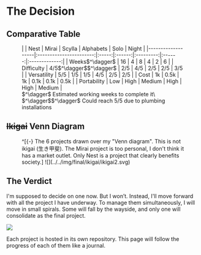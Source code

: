 # The Decision

## Comparative Table
<figure class="full-width">
|                   |         Nest        | Mirai | Scylla | Alphabets | Solo   |         Night |
|-------------------|:-----------------------:|:-----:|:------:|:---------:|:------:|:-------------:|
| Weeks$^\dagger$ |            16           |   4   |    8   |     4     |    2   |       6       |
| Difficulty        | 4/5$^\dagger$$^\dagger$ |  2/5  |   4/5  |    2/5    |   2/5  |      3/5      |
| Versatility      |           5/5           |  1/5  |   1/5  |    4/5    |   2/5  |      2/5      |
| Cost             |            1k           |  0.5k |   1k   |    0.1k   |  0.1k  |      0.5k     |
| Portability      |           Low          |  High |  Medium |    High   |  High  |     Medium     |
<figcaption>
$^\dagger$ Estimated working weeks to complete it\
$^\dagger$$^\dagger$ Could reach 5/5 due to plumbing installations
</figcaption>
</figure>

## ~~Ikigai~~ Venn Diagram

<figure>
^[{-} The 6 projects drawn over my "Venn diagram". This is not ikigai (生き甲斐). The Mirai project is too personal, I don't think it has a market outlet. Only Nest is a project that clearly benefits society.]
![](../../img/final/ikigai/ikigai2.svg)
</figure>

## The Verdict
I'm supposed to decide on one now. But I won’t. Instead, I'll move forward with all the project I have underway. To manage them simultaneously, I will move in small spirals. Some will fall by the wayside, and only one will consolidate as the final project. 

![](../../img/final/squid.webp)

Each project is hosted in its own repository. This page will follow the progress of each of them like a journal.

